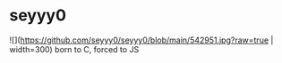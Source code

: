 # seyyy0

![](https://github.com/seyyy0/seyyy0/blob/main/542951.jpg?raw=true | width=300)
born to C, forced to JS
